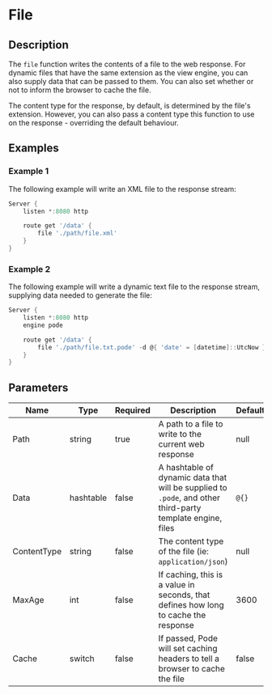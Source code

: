 # File

## Description

The `file` function writes the contents of a file to the web response. For dynamic files that have the same extension as the view engine, you can also supply data that can be passed to them. You can also set whether or not to inform the browser to cache the file.

The content type for the response, by default, is determined by the file's extension. However, you can also pass a content type this function to use on the response - overriding the default behaviour.

## Examples

### Example 1

The following example will write an XML file to the response stream:

```powershell
Server {
    listen *:8080 http

    route get '/data' {
        file './path/file.xml'
    }
}
```

### Example 2

The following example will write a dynamic text file to the response stream, supplying data needed to generate the file:

```powershell
Server {
    listen *:8080 http
    engine pode

    route get '/data' {
        file './path/file.txt.pode' -d @{ 'date' = [datetime]::UtcNow }
    }
}
```

## Parameters

| Name | Type | Required | Description | Default |
| ---- | ---- | -------- | ----------- | ------- |
| Path | string | true | A path to a file to write to the current web response | null |
| Data | hashtable | false | A hashtable of dynamic data that will be supplied to `.pode`, and other third-party template engine, files | `@{}` |
| ContentType | string | false | The content type of the file (ie: `application/json`) | null |
| MaxAge | int | false | If caching, this is a value in seconds, that defines how long to cache the response | 3600 |
| Cache | switch | false | If passed, Pode will set caching headers to tell a browser to cache the file | false |
